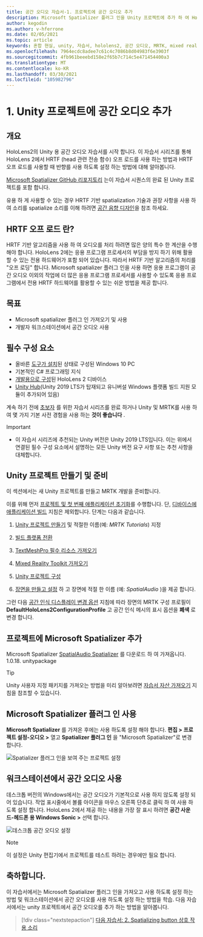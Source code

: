 ```yaml
---
title: 공간 오디오 자습서-1. 프로젝트에 공간 오디오 추가
description: Microsoft Spatializer 플러그 인을 Unity 프로젝트에 추가 하 여 HoloLens 2 HRTF 하드웨어 오프 로드에 액세스 합니다.
author: kegodin
ms.author: v-hferrone
ms.date: 02/05/2021
ms.topic: article
keywords: 혼합 현실, unity, 자습서, hololens2, 공간 오디오, MRTK, mixed reality toolkit, UWP, Windows 10, HRTF, head 관련 전송 함수, 반향, Microsoft Spatializer
ms.openlocfilehash: 7964ecdc8adee7c61c4c7086b8d04983f6e3903f
ms.sourcegitcommit: 4fb961beeebd158e2f65b7c714c5e471454400a3
ms.translationtype: MT
ms.contentlocale: ko-KR
ms.lasthandoff: 03/30/2021
ms.locfileid: "105982796"
---
```

# <a name="1-adding-spatial-audio-to-your-unity-project"></a>1. Unity 프로젝트에 공간 오디오 추가

## <a name="overview"></a>개요

HoloLens2의 Unity 용 공간 오디오 자습서를 시작 합니다. 이 자습서 시리즈를 통해 HoloLens 2에서 HRTF (head 관련 전송 함수) 오프 로드를 사용 하는 방법과 HRTF 오프 로드를 사용할 때 반향를 사용 하도록 설정 하는 방법에 대해 알아봅니다.

[Microsoft Spatializer GitHub 리포지토리](https://github.com/microsoft/spatialaudio-unity) 는이 자습서 시퀀스의 완료 된 Unity 프로젝트를 포함 합니다.

유용 하 게 사용할 수 있는 경우 HRTF 기반 spatialization 기술과 권장 사항을 사용 하 여 소리를 spatialize 소리를 이해 하려면 [공간 음향 디자인](/windows/mixed-reality/spatial-sound-design)을 참조 하세요.

## <a name="what-is-hrtf-offload"></a>HRTF 오프 로드 란?

HRTF 기반 알고리즘을 사용 하 여 오디오를 처리 하려면 많은 양의 특수 한 계산을 수행 해야 합니다. HoloLens 2에는 응용 프로그램 프로세서의 부담을 방지 하기 위해 활용할 수 있는 전용 하드웨어가 포함 되어 있습니다. 따라서 HRTF 기반 알고리즘의 처리를 "오프 로딩" 합니다.  Microsoft spatializer 플러그 인을 사용 하면 응용 프로그램이 공간 오디오 이외의 작업에 더 많은 응용 프로그램 프로세서를 사용할 수 있도록 응용 프로그램에서 전용 HRTF 하드웨어를 활용할 수 있는 쉬운 방법을 제공 합니다.

## <a name="objectives"></a>목표

* Microsoft spatializer 플러그 인 가져오기 및 사용
* 개발자 워크스테이션에서 공간 오디오 사용

## <a name="prerequisites"></a>필수 구성 요소

* 올바른 [도구가 설치](../../install-the-tools.md)된 상태로 구성된 Windows 10 PC
* 기본적인 C# 프로그래밍 지식
* [개발용으로 구성](../../platform-capabilities-and-apis/using-visual-studio.md#enabling-developer-mode)된 HoloLens 2 디바이스
* <a href="https://docs.unity3d.com/Manual/GettingStartedInstallingHub.html" target="_blank">Unity Hub</a>(Unity 2019 LTS가 탑재되고 유니버설 Windows 플랫폼 빌드 지원 모듈이 추가되어 있음)

계속 하기 전에 [초보자](mr-learning-base-01.md) 를 위한 자습서 시리즈를 완료 하거나 Unity 및 MRTK를 사용 하 여 몇 가지 기본 사전 경험을 사용 하는 **것이 좋습니다** .

> [!IMPORTANT]
>
> * 이 자습서 시리즈에 추천되는 Unity 버전은 Unity 2019 LTS입니다. 이는 위에서 연결된 필수 구성 요소에서 설명하는 모든 Unity 버전 요구 사항 또는 추천 사항을 대체합니다.

## <a name="creating-and-preparing-the-unity-project"></a>Unity 프로젝트 만들기 및 준비

이 섹션에서는 새 Unity 프로젝트를 만들고 MRTK 개발을 준비합니다.

이를 위해 먼저 [프로젝트 및 첫 번째 애플리케이션 초기화](mr-learning-base-02.md)를 수행합니다. 단, [디바이스에 애플리케이션 빌드](mr-learning-base-02.md#building-your-application-to-your-hololens-2) 지침은 제외합니다. 단계는 다음과 같습니다.

1. [Unity 프로젝트 만들기](mr-learning-base-02.md#creating-the-unity-project) 및 적절한 이름(예: *MRTK Tutorials*) 지정

1. [빌드 플랫폼 전환](mr-learning-base-02.md#configuring-the-unity-project)

1. [TextMeshPro 필수 리소스 가져오기](mr-learning-base-02.md#importing-the-textmeshpro-essential-resources)

1. [Mixed Reality Toolkit 가져오기](mr-learning-base-02.md#importing-the-mixed-reality-toolkit)

1. [Unity 프로젝트 구성](mr-learning-base-02.md#configuring-the-unity-project)

1. [장면을 만들고 설정](mr-learning-base-02.md#creating-and-configuring-the-scene) 하 고 장면에 적절 한 이름 (예: *SpatialAudio* )을 제공 합니다.

그런 다음 [공간 인식 디스플레이 변경 옵션](mr-learning-base-03.md#changing-the-spatial-awareness-display-option) 지침에 따라 장면의 MRTK 구성 프로필이 **DefaultHoloLens2ConfigurationProfile** 고 공간 인식 메시의 표시 옵션을 **폐색** 로 변경 합니다.

## <a name="adding-microsoft-spatializer-to-the-project"></a>프로젝트에 Microsoft Spatializer 추가

Microsoft Spatializer <a href="https://github.com/microsoft/spatialaudio-unity/releases/download/v1.0.18/Microsoft.SpatialAudio.Spatializer.Unity.1.0.18.unitypackage" target="_blank">SpatialAudio Spatializer</a> 를 다운로드 하 여 가져옵니다. 1.0.18. unitypackage

>[!TIP]
> Unity 사용자 지정 패키지를 가져오는 방법을 미리 알아보려면 [자습서 자산 가져오기](mr-learning-base-02.md#importing-the-tutorial-assets) 지침을 참조할 수 있습니다.

## <a name="enable-the-microsoft-spatializer-plugin"></a>Microsoft Spatializer 플러그 인 사용

**Microsoft Spatializer** 를 가져온 후에는 사용 하도록 설정 해야 합니다. **편집 > 프로젝트 설정-오디오 >** 열고 **Spatializer 플러그 인** 을 "Microsoft Spatializer"로 변경 합니다.

![Spatializer 플러그 인을 보여 주는 프로젝트 설정](images/spatial-audio/spatial-audio-01-section3-step1-1.png)

## <a name="enable-spatial-audio-on-your-workstation"></a>워크스테이션에서 공간 오디오 사용

데스크톱 버전의 Windows에서는 공간 오디오가 기본적으로 사용 하지 않도록 설정 되어 있습니다. 작업 표시줄에서 볼륨 아이콘을 마우스 오른쪽 단추로 클릭 하 여 사용 하도록 설정 합니다. HoloLens 2에서 제공 하는 내용을 가장 잘 표시 하려면 **공간 사운드-헤드폰 용 Windows Sonic >** 선택 합니다.

![데스크톱 공간 오디오 설정](images/spatial-audio/spatial-audio-01-section4-step1-1.png)

> [!NOTE]
> 이 설정은 Unity 편집기에서 프로젝트를 테스트 하려는 경우에만 필요 합니다.

## <a name="congratulations"></a>축하합니다.

이 자습서에서는 Microsoft Spatializer 플러그 인을 가져오고 사용 하도록 설정 하는 방법 및 워크스테이션에서 공간 오디오를 사용 하도록 설정 하는 방법을 학습.
다음 자습서에서는 unity 프로젝트에서 공간 오디오를 추가 하는 방법을 알아봅니다.

> [!div class="nextstepaction"]
> [다음 자습서: 2. Spatializing button 상호 작용 소리](unity-spatial-audio-ch2.md)
